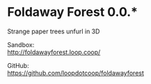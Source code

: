 # Foldaway Forest 0.0.*

Strange paper trees unfurl in 3D

Sandbox:  
http://foldawayforest.loop.coop/

GitHub:  
https://github.com/loopdotcoop/foldawayforest
